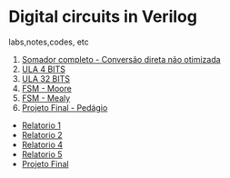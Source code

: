 # Digital circuits in Verilog
labs,notes,codes, etc

1. [Somador completo - Conversão direta não otimizada](https://github.com/mayktu/digital-circuits-verilog/blob/master/cod/Somador%20completo%20(Conversao%20nao%20otimizada).v)
2. [ULA 4 BITS](https://github.com/mayktu/digital-circuits-verilog/blob/master/cod/ULA4-32.v)
3. [ULA 32 BITS](https://github.com/mayktu/digital-circuits-verilog/blob/master/cod/ULA32bits.v)
4. [FSM - Moore]()
5. [FSM - Mealy]()
6. [Projeto Final - Pedágio](https://github.com/mayktu/digital-circuits-verilog/blob/master/cod/ProjetoFinal%20-%20%20PEDAGIO.v)

* [Relatorio 1](https://github.com/mayktu/digital-circuits-verilog/blob/master/rel/Relatorio%201.pdf)
* [Relatorio 2](https://github.com/mayktu/digital-circuits-verilog/blob/master/rel/Relatorio%202.pdf)
* [Relatorio 4](https://github.com/mayktu/digital-circuits-verilog/blob/master/rel/Relatorio%204.pdf)
* [Relatorio 5](https://github.com/mayktu/digital-circuits-verilog/blob/master/rel/Relat%C3%B3rio%205.pdf)
* [Projeto Final](https://github.com/mayktu/digital-circuits-verilog/blob/master/rel/PROJETO%20FINAL.pdf)
